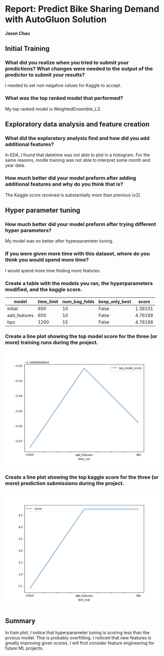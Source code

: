 # Report: Predict Bike Sharing Demand with AutoGluon Solution
#### Jason Chau

## Initial Training
### What did you realize when you tried to submit your predictions? What changes were needed to the output of the predictor to submit your results?
I needed to set non-negative values for Kaggle to accept.

### What was the top ranked model that performed?
My top ranked model is WeightedEnsemble_L3.

## Exploratory data analysis and feature creation
### What did the exploratory analysis find and how did you add additional features?
In EDA, I found that datetime was not able to plot in a histogram. For the same reasons, modle training was not able to interpret some month and year data.

### How much better did your model preform after adding additional features and why do you think that is?
The Kaggle score received is substantially more than previous (x2).

## Hyper parameter tuning
### How much better did your model preform after trying different hyper parameters?
My model was no better after hyperparameter tuning.

### If you were given more time with this dataset, where do you think you would spend more time?
I would spend more time finding more features.

### Create a table with the models you ran, the hyperparameters modified, and the kaggle score.
|model|time_limit|num_bag_folds|keep_only_best|score|
|--|--|--|--|--|
|initial|600|10|False|1.39101|
|add_features|600|10|False|4.76188|
|hpo|1200|15|False|4.76188|

### Create a line plot showing the top model score for the three (or more) training runs during the project.

![model_train_score.png](model_train_score.png)

### Create a line plot showing the top kaggle score for the three (or more) prediction submissions during the project.

![model_test_score.png](model_test_score.png)

## Summary
In train plot, I notice that hyperparameter tuning is scoring less than the prvious model. This is probably overfitting. I noticed that new features is greatly improving given scores. I will first consider feature engineering for future ML projects.
